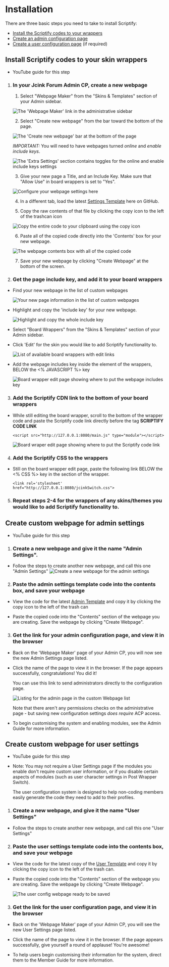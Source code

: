 # Installation

There are three basic steps you need to take to install Scriptify:

- [Install the Scriptify codes to your wrappers](#install-scriptify-codes-to-your-skin-wrappers)
- [Create an admin configuration page](#create-custom-webpage-for-admin-settings-adminpage)
- [Create a user configuration page](#create-custom-webpage-for-user-settings-userpage) (if required)

## Install Scriptify codes to your skin wrappers

- YouTube guide for this step

1. ### In your Jcink Forum Admin CP, create a new webpage

   1. Select "Webpage Maker" from the "Skins & Templates" section of your Admin sidebar.

   ![The 'Webpage Maker' link in the administrative sidebar](./doc_images/gettowebpages.png)

   2. Select "Create new webpage" from the bar toward the bottom of the page.

   ![The 'Create new webpage' bar at the bottom of the page](./doc_images/newwebpagelink.png)

   _IMPORTANT:_ You will need to have webpages turned _online_ and _enable include keys_.

   ![The 'Extra Settings' section contains toggles for the online and enable include keys settings](./doc_images/extrasettingsimportant.png)

   3. Give your new page a Title, and an Include Key. Make sure that "Allow Use" in board wrappers is set to "Yes".

   ![Configure your webpage settings here](./doc_images/makeglobalpage.png)

   4. In a different tab, load the latest [Settings Template](../templates/settingsTemplate.html) here on GitHub.

   5. Copy the raw contents of that file by clicking the copy icon to the left of the trashcan icon

   ![Copy the entire code to your clipboard using the copy icon](./doc_images/githubcopy.png)

   6. Paste all of the copied code directly into the 'Contents' box for your new webpage.

   ![The webpage contents box with all of the copied code](./doc_images/codepage.png)

   7. Save your new webpage by clicking "Create Webpage" at the bottom of the screen.

2. ### Get the page include key, and add it to your board wrappers

- Find your new webpage in the list of custom webpages

  ![Your new page information in the list of custom webpages](./doc_images/newwebpagelink.png)

- Highlight and copy the 'include key' for your new webpage.

  ![Highlight and copy the whole include key](./doc_images/includekeyhighlight.png)

- Select "Board Wrappers" from the "Skins & Templates" section of your Admin sidebar.

- Click 'Edit' for the skin you would like to add Scriptify functionality to.

  ![List of available board wrappers with edit links](./doc_images/wrapperslist.png)

- Add the webpage includes key inside the <head> element of the wrappers, BELOW the <% JAVASCRIPT %> key

  ![Board wrapper edit page showing where to put the webpage includes key](./doc_images/addScriptifyIncludes.png)

3. ### Add the Scriptify CDN link to the bottom of your board wrappers

- While still editing the board wrapper, scroll to the bottom of the wrapper code and paste the Scriptify code link directly before the </body> tag
  **SCRIPTIFY CODE LINK**

  `<script src="http://127.0.0.1:8080/main.js" type="module"></script>`

  ![Board wraper edit page showing where to put the Scriptify code link](./doc_images/scriptCodeLink.png)

4. ### Add the Scriptify CSS to the wrappers

- Still on the board wrapper edit page, paste the following link BELOW the <% CSS %> key in the <head> section of the wrapper.

  `<link rel='stylesheet' href="http://127.0.0.1:8080/jcinkSwitch.css">`

5. ### Repeat steps 2-4 for the wrappers of any skins/themes you would like to add Scriptify functionality to.

## Create custom webpage for admin settings

- YouTube guide for this step

1. ### Create a new webpage and give it the name "Admin Settings".

- Follow the steps to create another new webpage, and call this one "Admin Settings"
  ![Create a new webpage for the admin settings](./doc_images/adminSettingstat.png)

2. ### Paste the admin settings template code into the contents box, and save your webpage

- View the code for the latest [Admin Template](../templates/adminConfigTemplate.html) and copy it by clicking the copy icon to the left of the trash can

- Paste the copied code into the "Contents" section of the webpage you are creating. Save the webpage by clicking "Create Webpage".

3. ### Get the link for your admin configuration page, and view it in the browser

- Back on the 'Webpage Maker' page of your Admin CP, you will now see the new Admin Settings page listed.

- Click the name of the page to view it in the browser. If the page appears successfully, congratulations! You did it!

  You can use this link to send administrators directly to the configuration page.

  ![Listing for the admin page in the custom Webpage list](./doc_images/adminpagelink.png)

  Note that there aren't any permissions checks on the administrative page - but saving new configuration settings _does require_ ACP access.

- To begin customising the system and enabling modules, see the Admin Guide for more information.

## Create custom webpage for user settings

- YouTube guide for this step

- Note: You may not require a User Settings page if the modules you enable don't require custom user information, or if you disable certain aspects of modules (such as user character settings in Post Wrapper Switch).

  The user configuration system is designed to help non-coding members easily generate the code they need to add to their profiles.

1. ### Create a new webpage, and give it the name "User Settings"

- Follow the steps to create another new webpage, and call this one "User Settings"

2. ### Paste the user settings template code into the contents box, and save your webpage

- View the code for the latest copy of the [User Template](../templates/userConfigTemplate.html) and copy it by clicking the copy icon to the left of the trash can.

- Paste the copied code into the "Contents" section of the webpage you are creating. Save the webpage by clicking "Create Webpage".

  ![The user config webpage ready to be saved](./doc_images/userconfig.png)

3. ### Get the link for the user configuration page, and view it in the browser

- Back on the 'Webpage Maker' page of your Admin CP, you will see the new User Settings page listed.

- Click the name of the page to view it in the browser. If the page appears successfully, give yourself a round of applause! You're awesome!

- To help users begin customising their information for the system, direct them to the Member Guide for more information.
